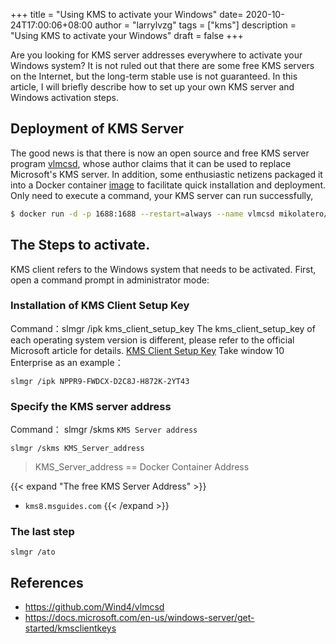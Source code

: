 +++
title = "Using KMS to activate your Windows"
date= 2020-10-24T17:00:06+08:00
author = "larrylvzg"
tags = ["kms"]
description = "Using KMS to activate your Windows"
draft = false
+++

Are you looking for KMS server addresses everywhere to activate your Windows system? It is not ruled out that there are some free KMS servers on the Internet, but the long-term stable use is not guaranteed. In this article, I will briefly describe how to set up your own KMS server and Windows activation steps.

## Deployment of KMS Server
The good news is that there is now an open source and free KMS server program [vlmcsd](https://github.com/Wind4/vlmcsd), whose author claims that it can be used to replace Microsoft's KMS server. In addition, some enthusiastic netizens packaged it into a Docker container [image](https://hub.docker.com/r/mikolatero/vlmcsd/) to facilitate quick installation and deployment. Only need to execute a command, your KMS server can run successfully,

```bash
$ docker run -d -p 1688:1688 --restart=always --name vlmcsd mikolatero/vlmcsd
```

## The Steps to activate.
KMS client refers to the Windows system that needs to be activated. First, open a command prompt in administrator mode:
### Installation of KMS Client Setup Key
Command：slmgr /ipk kms_client_setup_key
The kms_client_setup_key of each operating system version is different, please refer to the official Microsoft article for details. [KMS Client Setup Key](https://docs.microsoft.com/en-us/windows-server/get-started/kmsclientkeys)
Take window 10 Enterprise as an example：
```
slmgr /ipk NPPR9-FWDCX-D2C8J-H872K-2YT43
```

### Specify the KMS server address
Command： slmgr /skms `KMS Server address`
```
slmgr /skms KMS_Server_address
```

> KMS_Server_address == Docker Container Address

{{< expand "The free KMS Server Address" >}}
* `kms8.msguides.com`
{{< /expand >}}

### The last step
```
slmgr /ato
```

## References
* https://github.com/Wind4/vlmcsd
* https://docs.microsoft.com/en-us/windows-server/get-started/kmsclientkeys
